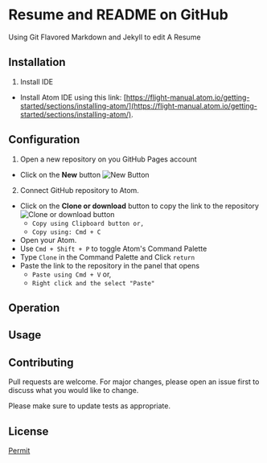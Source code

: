 # Resume and README on GitHub
Using Git Flavored Markdown and Jekyll to edit A Resume

## Installation
1. Install IDE
  * Install Atom IDE using this link: [https://flight-manual.atom.io/getting-started/sections/installing-atom/](https://flight-manual.atom.io/getting-started/sections/installing-atom/).

## Configuration
1. Open a new repository on you GitHub Pages account
  + Click on the **New** button ![New Button](https://github.com/Annasisa01/IsaAnnas.github.io/blob/master/img/image1.15.15%20PM.png)
2. Connect GitHub repository to Atom.
  + Click on the **Clone or download** button to copy the link to the repository ![Clone or download button](https://github.com/Annasisa01/IsaAnnas.github.io/blob/master/img/Image2.png)
    - `Copy using Clipboard button or,`  
    - `Copy using: Cmd + C`
  + Open your Atom.
  + Use `Cmd + Shift + P` to toggle Atom's Command Palette
  + Type `Clone` in the Command Palette and Click `return`
  + Paste the link to the repository in the panel that opens
    - `Paste using Cmd + V` or,  
    - `Right click and the select "Paste"`

## Operation
## Usage
## Contributing
Pull requests are welcome. For major changes, please open an issue first to discuss what you would like to change.

Please make sure to update tests as appropriate.

## License
[Permit](https://github.com/Annasisa01/IsaAnnas.github.io/blob/master/license/license.md)
